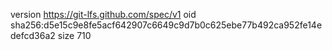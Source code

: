 version https://git-lfs.github.com/spec/v1
oid sha256:d5e15c9e8fe5acf642907c6649c9d7b0c625ebe77b492ca952fe14edefcd36a2
size 710
